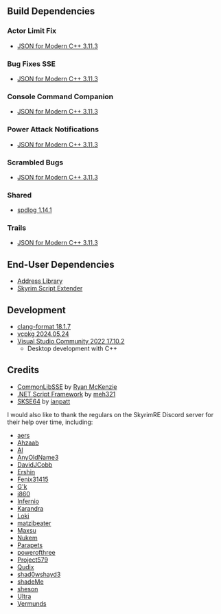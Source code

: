## Build Dependencies
### Actor Limit Fix
* [JSON for Modern C++ 3.11.3](https://github.com/nlohmann/json)
### Bug Fixes SSE
* [JSON for Modern C++ 3.11.3](https://github.com/nlohmann/json)
### Console Command Companion
* [JSON for Modern C++ 3.11.3](https://github.com/nlohmann/json)
### Power Attack Notifications
* [JSON for Modern C++ 3.11.3](https://github.com/nlohmann/json)
### Scrambled Bugs
* [JSON for Modern C++ 3.11.3](https://github.com/nlohmann/json)
### Shared
* [spdlog 1.14.1](https://github.com/gabime/spdlog)
### Trails
* [JSON for Modern C++ 3.11.3](https://github.com/nlohmann/json)

## End-User Dependencies
* [Address Library](https://www.nexusmods.com/skyrimspecialedition/mods/32444)
* [Skyrim Script Extender](https://github.com/ianpatt/skse64)

## Development
* [clang-format 18.1.7](https://github.com/llvm/llvm-project/releases)
* [vcpkg 2024.05.24](https://github.com/microsoft/vcpkg/releases)
* [Visual Studio Community 2022 17.10.2](https://visualstudio.microsoft.com/vs/)
	* Desktop development with C++

## Credits
* [CommonLibSSE](https://github.com/Ryan-rsm-McKenzie/CommonLibSSE) by [Ryan McKenzie](https://www.nexusmods.com/skyrimspecialedition/users/5687342)
* [.NET Script Framework](https://www.nexusmods.com/skyrimspecialedition/mods/21294) by [meh321](https://www.nexusmods.com/skyrimspecialedition/users/2964753)
* [SKSE64](https://github.com/ianpatt/skse64) by [ianpatt](https://www.nexusmods.com/skyrimspecialedition/users/2166624)

I would also like to thank the regulars on the SkyrimRE Discord server for their help over time, including:
* [aers](https://www.nexusmods.com/skyrimspecialedition/users/2025634)
* [Ahzaab](https://www.nexusmods.com/skyrimspecialedition/users/368196)
* [Al](https://github.com/Al12rs)
* [AnyOldName3](https://www.nexusmods.com/morrowind/users/5699344)
* [DavidJCobb](https://www.nexusmods.com/skyrim/users/9663214)
* [Ershin](https://www.nexusmods.com/skyrimspecialedition/users/2749008)
* [Fenix31415](https://www.nexusmods.com/skyrimspecialedition/users/42119635)
* [G'k](https://www.nexusmods.com/skyrimspecialedition/users/48760028)
* [i860](https://github.com/clayne)
* [Infernio](https://github.com/Infernio)
* [Karandra](https://www.nexusmods.com/skyrimspecialedition/users/2734453)
* [Loki](https://www.nexusmods.com/skyrimspecialedition/users/53567771)
* [matzibeater](https://www.nexusmods.com/users/4273674/)
* [Maxsu](https://www.nexusmods.com/skyrimspecialedition/users/47103898)
* [Nukem](https://www.nexusmods.com/skyrimspecialedition/users/4995023)
* [Parapets](https://www.nexusmods.com/skyrimspecialedition/users/39501725)
* [powerofthree](https://www.nexusmods.com/skyrimspecialedition/users/2148728)
* [Project579](https://www.nexusmods.com/skyrimspecialedition/users/30390750)
* [Qudix](https://www.nexusmods.com/skyrimspecialedition/users/46589442)
* [shad0wshayd3](https://www.nexusmods.com/fallout4/users/5232181)
* [shadeMe](https://www.nexusmods.com/oblivion/users/644634)
* [sheson](https://www.nexusmods.com/skyrimspecialedition/users/3155782)
* [Ultra](https://www.nexusmods.com/skyrimspecialedition/users/99600268)
* [Vermunds](https://www.nexusmods.com/skyrimspecialedition/users/26327049)

